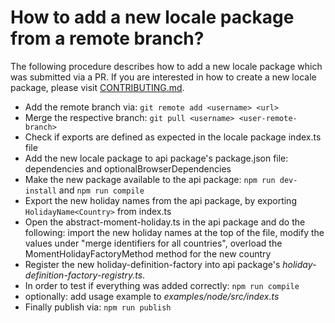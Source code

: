 # How to add a new locale package from a remote branch?
The following procedure describes how to add a new locale package which was submitted via a PR.
If you are interested in how to create a new locale package, please visit [CONTRIBUTING.md](CONTRIBUTING.md).

- Add the remote branch via: `git remote add <username> <url>`
- Merge the respective branch: `git pull <username> <user-remote-branch>`
- Check if exports are defined as expected in the locale package index.ts file
- Add the new locale package to api package's package.json file: dependencies and optionalBrowserDependencies
- Make the new package available to the api package: `npm run dev-install` and `npm run compile`
- Export the new holiday names from the api package, by exporting `HolidayName<Country>` from index.ts
- Open the abstract-moment-holiday.ts in the api package and do the following: import the new holiday names at the top of the file, modify the values under "merge identifiers for all countries", overload the MomentHolidayFactoryMethod method for the new country
- Register the new holiday-definition-factory into api package's *holiday-definition-factory-registry.ts*.
- In order to test if everything was added correctly: `npm run compile`
- optionally: add usage example to *examples/node/src/index.ts*
- Finally publish via: `npm run publish`